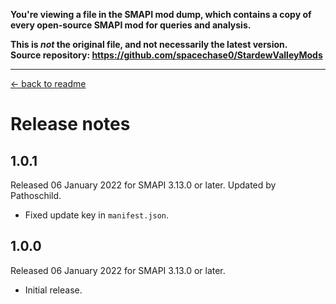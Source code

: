 **You're viewing a file in the SMAPI mod dump, which contains a copy of every open-source SMAPI mod
for queries and analysis.**

**This is _not_ the original file, and not necessarily the latest version.**  
**Source repository: https://github.com/spacechase0/StardewValleyMods**

----

﻿[← back to readme](README.md)

# Release notes
## 1.0.1
Released 06 January 2022 for SMAPI 3.13.0 or later. Updated by Pathoschild.

* Fixed update key in `manifest.json`.

## 1.0.0
Released 06 January 2022 for SMAPI 3.13.0 or later.

* Initial release.
